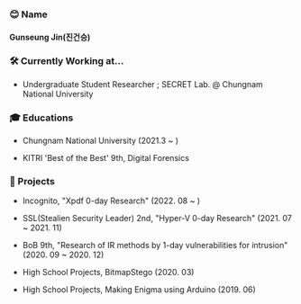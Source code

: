 ### 😊 Name

#### Gunseung Jin(진건승)

### 🛠️ Currently Working at...

- Undergraduate Student Researcher ; SECRET Lab. @ Chungnam National University

### 🎓 Educations

- Chungnam National University (2021.3 ~ )

- KITRI 'Best of the Best' 9th, Digital Forensics

### 📖 Projects

- Incognito, "Xpdf 0-day Research" (2022. 08 ~ )

- SSL(Stealien Security Leader) 2nd, "Hyper-V 0-day Research" (2021. 07 ~ 2021. 11)

- BoB 9th, "Research of IR methods by 1-day vulnerabilities for intrusion" (2020. 09 ~ 2020. 12)

- High School Projects, BitmapStego (2020. 03)

- High School Projects, Making Enigma using Arduino (2019. 06)

<!--
**comalmot/comalmot** is a ✨ _special_ ✨ repository because its `README.md` (this file) appears on your GitHub profile.

Here are some ideas to get you started:

- 🔭 I’m currently working on ...
- 🌱 I’m currently learning ...
- 👯 I’m looking to collaborate on ...
- 🤔 I’m looking for help with ...
- 💬 Ask me about ...
- 📫 How to reach me: ...
- 😄 Pronouns: ...
- ⚡ Fun fact: ...
-->
